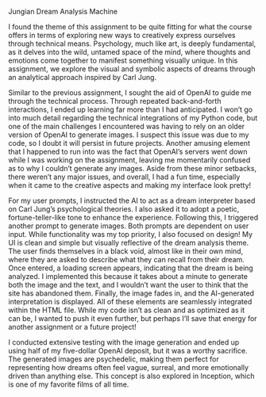 Jungian Dream Analysis Machine

I found the theme of this assignment to be quite fitting for what the course offers in terms of exploring new ways to creatively express ourselves through technical means. Psychology, much like art, is deeply fundamental, as it delves into the wild, untamed space of the mind, where thoughts and emotions come together to manifest something visually unique. In this assignment, we explore the visual and symbolic aspects of dreams through an analytical approach inspired by Carl Jung.

Similar to the previous assignment, I sought the aid of OpenAI to guide me through the technical process. Through repeated back-and-forth interactions, I ended up learning far more than I had anticipated. I won’t go into much detail regarding the technical integrations of my Python code, but one of the main challenges I encountered was having to rely on an older version of OpenAI to generate images. I suspect this issue was due to my code, so I doubt it will persist in future projects. Another amusing element that I happened to run into was the fact that OpenAI’s servers went down while I was working on the assignment, leaving me momentarily confused as to why I couldn’t generate any images. Aside from these minor setbacks, there weren’t any major issues, and overall, I had a fun time, especially when it came to the creative aspects and making my interface look pretty!

For my user prompts, I instructed the AI to act as a dream interpreter based on Carl Jung’s psychological theories. I also asked it to adopt a poetic, fortune-teller-like tone to enhance the experience. Following this, I triggered another prompt to generate images. Both prompts are dependent on user input. While functionality was my top priority, I also focused on design! My UI is clean and simple but visually reflective of the dream analysis theme. The user finds themselves in a black void, almost like in their own mind, where they are asked to describe what they can recall from their dream. Once entered, a loading screen appears, indicating that the dream is being analyzed. I implemented this because it takes about a minute to generate both the image and the text, and I wouldn’t want the user to think that the site has abandoned them. Finally, the image fades in, and the AI-generated interpretation is displayed. All of these elements are seamlessly integrated within the HTML file. While my code isn’t as clean and as optimized as it can be, I wanted to push it even further, but perhaps I’ll save that energy for another assignment or a future project!

I conducted extensive testing with the image generation and ended up using half of my five-dollar OpenAI deposit, but it was a worthy sacrifice. The generated images are psychedelic, making them perfect for representing how dreams often feel vague, surreal, and more emotionally driven than anything else. This concept is also explored in Inception, which is one of my favorite films of all time.
